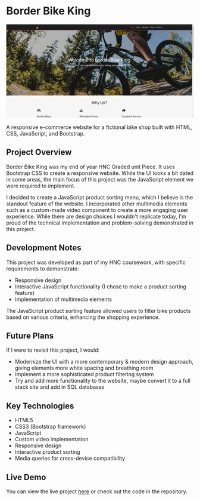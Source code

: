 # Border Bike King

![Project Preview](projectoverview.PNG)

A responsive e-commerce website for a fictional bike shop built with HTML, CSS, JavaScript, and Bootstrap.

## Project Overview

Border Bike King was my end of year HNC Graded unit Piece. It uses Bootstrap CSS to create a responsive website. While the UI looks a bit dated in some areas, the main focus of this project was the JavaScript element we were required to implement.

I decided to create a JavaScript product sorting menu, which I believe is the standout feature of the website. I incorporated other multimedia elements such as a custom-made video component to create a more engaging user experience. While there are design choices I wouldn't replicate today, I'm proud of the technical implementation and problem-solving demonstrated in this project. 

## Development Notes

This project was developed as part of my HNC coursework, with specific requirements to demonstrate:

- Responsive design 
- Interactive JavaScript functionality (I chose to make a product sorting feature)
- Implementation of multimedia elements

The JavaScript product sorting feature allowed users to filter bike products based on various criteria, enhancing the shopping experience. 

## Future Plans

If I were to revisit this project, I would:

- Modernize the UI with a more contemporary & modern design approach, giving elements more white spacing and breathing room
- Implement a more sophisticated product filtering system
- Try and add more functionality to the website, maybe convert it to a full stack site and add in SQL databases


## Key Technologies

- HTML5
- CSS3 (Bootstrap framework)
- JavaScript
- Custom video implementation
- Responsive design
- Interactive product sorting
- Media queries for cross-device compatibility

## Live Demo

You can view the live project [here](http://webdev.edinburghcollege.ac.uk/~HNCWEBMR11/BikeKingBorders/index.html) or check out the code in the repository.
